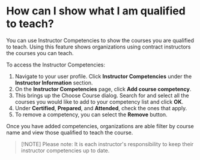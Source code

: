 # How can I show what I am qualified to teach?

You can use Instructor Competencies to show the courses you are qualified to teach. Using this feature shows organizations using contract instructors the courses you can teach.

To access the Instructor Competencies:
1. Navigate to your user profile. Click **Instructor Competencies** under the **Instructor Information** section. 
1. On the **Instructor Competencies** page, click **Add course competency**. 
1. This brings up the Choose Course dialog. Search for and select all the courses you would like to add to your competency list and click **OK**. 
1. Under **Certified**, **Prepared**, and **Attended**, check the ones that apply. 
1. To remove a competency, you can select the **Remove** button.

Once you have added competencies, organizations are able filter by course name and view those qualified to teach the course. 

> [!NOTE] Please note: It is each instructor's responsibility to keep their instructor competencies up to date.